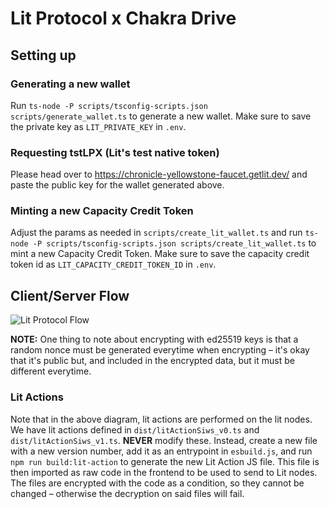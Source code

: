 # Lit Protocol x Chakra Drive

## Setting up

### Generating a new wallet

Run `ts-node -P scripts/tsconfig-scripts.json scripts/generate_wallet.ts` to generate a new wallet. Make sure to save the private key as `LIT_PRIVATE_KEY` in `.env`.

### Requesting tstLPX (Lit's test native token)

Please head over to https://chronicle-yellowstone-faucet.getlit.dev/ and paste the public key for the wallet generated above.

### Minting a new Capacity Credit Token

Adjust the params as needed in `scripts/create_lit_wallet.ts` and run `ts-node -P scripts/tsconfig-scripts.json scripts/create_lit_wallet.ts` to mint a new Capacity Credit Token. Make sure to save the capacity credit token id as `LIT_CAPACITY_CREDIT_TOKEN_ID` in `.env`.

## Client/Server Flow

![Lit Protocol Flow](https://github.com/user-attachments/assets/2ab9978c-5b06-4039-aeed-750bd30d8017)

**NOTE:** One thing to note about encrypting with ed25519 keys is that a random nonce must be generated everytime when encrypting – it's okay that it's public but, and included in the encrypted data, but it must be different everytime.

### Lit Actions

Note that in the above diagram, lit actions are performed on the lit nodes. We have lit actions defined in `dist/litActionSiws_v0.ts` and `dist/litActionSiws_v1.ts`. **NEVER** modify these. Instead, create a new file with a new version number, add it as an entrypoint in `esbuild.js`, and run `npm run build:lit-action` to generate the new Lit Action JS file. This file is then imported as raw code in the frontend to be used to send to Lit nodes. The files are encrypted with the code as a condition, so they cannot be changed – otherwise the decryption on said files will fail.
